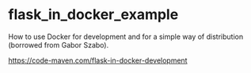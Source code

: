 # flask_in_docker_example
How to use Docker for development and for a simple way of distribution (borrowed from Gabor Szabo).

https://code-maven.com/flask-in-docker-development
